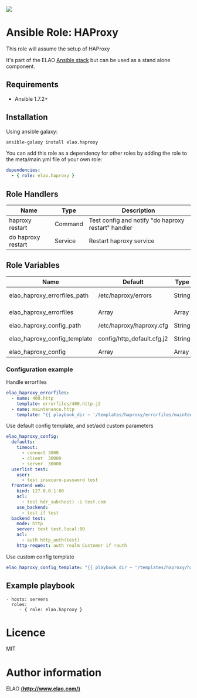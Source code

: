<img src="http://www.elao.com/images/corpo/logo_red_small.png"/>

# Ansible Role: HAProxy

This role will assume the setup of HAProxy

It's part of the ELAO [Ansible stack](http://ansible.elao.com) but can be used as a stand alone component.

## Requirements

- Ansible 1.7.2+

## Installation

Using ansible galaxy:

```bash
ansible-galaxy install elao.haproxy
```
You can add this role as a dependency for other roles by adding the role to the meta/main.yml file of your own role:

```yaml
dependencies:
  - { role: elao.haproxy }
```

## Role Handlers

|Name|Type|Description|
|----|----|-----------|
|haproxy restart|Command|Test config and notify "do haproxy restart" handler
|do haproxy restart|Service|Restart haproxy service

## Role Variables

|Name|Default|Type|Description|
|----|-------|----|-----------|
|elao_haproxy_errorfiles_path|/etc/haproxy/errors|String|Errorfiles path
|elao_haproxy_errorfiles|Array|Array|Errorfiles templates
|elao_haproxy_config_path|/etc/haproxy/haproxy.cfg|String|Config path
|elao_haproxy_config_template|config/http_default.cfg.j2|String|Config template
|elao_haproxy_config|Array|Array|Config

### Configuration example

Handle errorfiles

```yaml
elao_haproxy_errorfiles:
  - name: 400.http
    template: errorfiles/400.http.j2
  - name: maintenance.http
    template: "{{ playbook_dir ~ '/templates/haproxy/errorfiles/maintenance.http.j2' }}"
```

Use default config template, and set/add custom parameters

```yaml
elao_haproxy_config:
  defaults:
    timeout:
      - connect 3000
      - client  30000
      - server  30000
  userlist test:
    user:
      - test insecure-password test
  frontend web:
    bind: 127.0.0.1:80
    acl:
      - test hdr_sub(host) -i test.com
    use_backend:
      - test if test
  backend test:
    mode: http
    server: test test.local:80
    acl:
      - auth http_auth(test)
    http-request: auth realm Customer if !auth
```

Use custom config template

```yaml
elao_haproxy_config_template: "{{ playbook_dir ~ '/templates/haproxy/haproxy.cfg.j2' }}"
```

## Example playbook

    - hosts: servers
      roles:
         - { role: elao.haproxy }

# Licence

MIT

# Author information

ELAO [**(http://www.elao.com/)**](http://www.elao.com)
